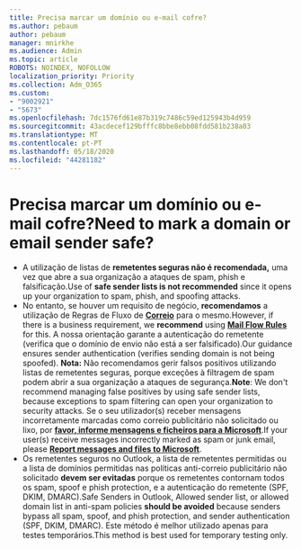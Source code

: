 ```yaml
---
title: Precisa marcar um domínio ou e-mail cofre?
ms.author: pebaum
author: pebaum
manager: mnirkhe
ms.audience: Admin
ms.topic: article
ROBOTS: NOINDEX, NOFOLLOW
localization_priority: Priority
ms.collection: Adm_O365
ms.custom:
- "9002921"
- "5673"
ms.openlocfilehash: 7dc1576fd61e87b319c7486c59ed125943b4d959
ms.sourcegitcommit: 43acdecef129bfffc8bbe8ebb08fdd581b238a03
ms.translationtype: MT
ms.contentlocale: pt-PT
ms.lasthandoff: 05/18/2020
ms.locfileid: "44281182"
---
```

# <a name="need-to-mark-a-domain-or-email-sender-safe"></a><span data-ttu-id="495bb-102">Precisa marcar um domínio ou e-mail cofre?</span><span class="sxs-lookup"><span data-stu-id="495bb-102">Need to mark a domain or email sender safe?</span></span>

- <span data-ttu-id="495bb-103">A utilização de listas de **remetentes seguras não é recomendada,** uma vez que abre a sua organização a ataques de spam, phish e falsificação.</span><span class="sxs-lookup"><span data-stu-id="495bb-103">Use of **safe sender lists is not recommended** since it opens up your organization to spam, phish, and spoofing attacks.</span></span>
- <span data-ttu-id="495bb-104">No entanto, se houver um requisito de negócio, **recomendamos** a utilização de Regras de Fluxo de **[Correio](https://docs.microsoft.com/microsoft-365/security/office-365-security/create-safe-sender-lists-in-office-365?view=o365-worldwide#recommended-use-mail-flow-rules)** para o mesmo.</span><span class="sxs-lookup"><span data-stu-id="495bb-104">However, if there is a business requirement, we **recommend** using **[Mail Flow Rules](https://docs.microsoft.com/microsoft-365/security/office-365-security/create-safe-sender-lists-in-office-365?view=o365-worldwide#recommended-use-mail-flow-rules)** for this.</span></span> <span data-ttu-id="495bb-105">A nossa orientação garante a autenticação do remetente (verifica que o domínio de envio não está a ser falsificado).</span><span class="sxs-lookup"><span data-stu-id="495bb-105">Our guidance ensures sender authentication (verifies sending domain is not being spoofed).</span></span> <span data-ttu-id="495bb-106">**Nota:** Não recomendamos gerir falsos positivos utilizando listas de remetentes seguras, porque exceções à filtragem de spam podem abrir a sua organização a ataques de segurança.</span><span class="sxs-lookup"><span data-stu-id="495bb-106">**Note**: We don't recommend managing false positives by using safe sender lists, because exceptions to spam filtering can open your organization to security attacks.</span></span> <span data-ttu-id="495bb-107">Se o seu utilizador(s) receber mensagens incorretamente marcadas como correio publicitário não solicitado ou lixo, por **[favor, informe mensagens e ficheiros para a Microsoft](https://protection.office.com/reportsubmission)**.</span><span class="sxs-lookup"><span data-stu-id="495bb-107">If your user(s) receive messages incorrectly marked as spam or junk email, please **[Report messages and files to Microsoft](https://protection.office.com/reportsubmission)**.</span></span>
- <span data-ttu-id="495bb-108">Os remetentes seguros no Outlook, a lista de remetentes permitidas ou a lista de domínios permitidas nas políticas anti-correio publicitário não solicitado **devem ser evitadas** porque os remetentes contornam todos os spam, spoof e phish protection, e a autenticação do remetente (SPF, DKIM, DMARC).</span><span class="sxs-lookup"><span data-stu-id="495bb-108">Safe Senders in Outlook, Allowed sender list, or allowed domain list in anti-spam policies **should be avoided** because senders bypass all spam, spoof, and phish protection, and sender authentication (SPF, DKIM, DMARC).</span></span> <span data-ttu-id="495bb-109">Este método é melhor utilizado apenas para testes temporários.</span><span class="sxs-lookup"><span data-stu-id="495bb-109">This method is best used for temporary testing only.</span></span>
